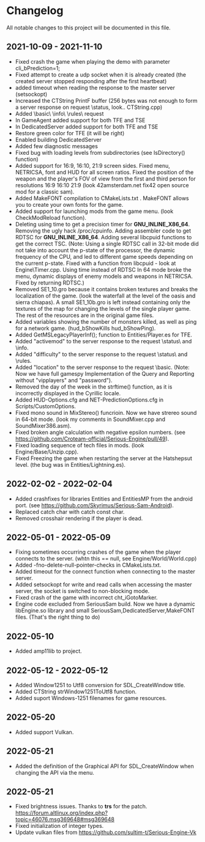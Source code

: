 # Changelog
All notable changes to this project will be documented in this file.

## 2021-10-09 - 2021-11-10
- Fixed crash the game when playing the demo with parameter cli_bPrediction=1;
- Fixed attempt to create a udp socket when it is already created
  (the created server stopped responding after the first heartbeat)
- added timeout when reading the response to the master server (setsockopt)
- Increased the CTString PrintF buffer 
  (256 bytes was not enough to form a server response on request \status\,
  look.. CTString.cpp)
- Added \basic\ \info\ \rules\ request
- In GameAgent added support for both TFE and TSE
- In DedicatedServer added support for both TFE and TSE
- Restore green color for TFE (it will be right)
- Enabled building DedicatedServer 
- Added few diagnostic messages
- Fixed bug with loading levels from subdirectories (see IsDirectory() function)
- Added support for 16:9, 16:10, 21:9 screen sides. Fixed menu, NETRICSA, font and HUD for all screen ratios. 
  Fixed the position of the weapon and the player's FOV of view from the first and third person 
  for resolutions 16:9 16:10 21:9 (look 42amsterdam.net fix42 open source mod for a classic sam).
- Added MakeFONT compilation to CMakeLists.txt .
  MakeFONT allows you to create your own fonts for the game.
- Added support for launching mods from the game menu. (look CheckModReload function).
- Deleting using time to get a precision timer for __GNU_INLINE_X86_64__.
  Removing the ugly hack /proc/cpuinfo.
  Adding assembler code to get RDTSC for __GNU_INLINE_X86_64__. 
  Adding several libcpuid functions to get the correct TSC.
  (Note: Using a single RDTSC call in 32-bit mode did not take into account the p-state of the processor, 
  the dynamic frequency of the CPU, and led to different game speeds depending on the current p-state.
  Fixed with a function from libcpuid -  look at Engine\Timer.cpp.
  Using time instead of RDTSC In 64 mode broke the menu, 
  dynamic displays of enemy models and weapons in NETRICSA. Fixed by returning RDTSC.)
- Removed SE1_10.gro because it contains broken textures and breaks the localization of the game. 
  (look the waterfall at the level of the oasis and sierra chiapas). A small SE1_10b.gro is left instead
  containing only the textures of the map for changing the levels of the single player game. 
  The rest of the resources are in the original game files.
- Added variables showing the number of monsters killed, as well as ping for a network game.
  (hud_bShowKills hud_bShowPing).
- Added GetMSLegacyPlayerInf(); function to Entities/Player.es for TFE.
- Added "activemod" to the server response to the request \status\ and \info\.
- Added "difficulty" to the server response to the request \status\ and \rules\.
- Added "location" to the server response to the request \basic\.
  (Note: Now we have full gamespy Implementation of the Query 
  and Reporting without "vipplayers" and "password").
- Removed the day of the week in the strftime() function, 
  as it is incorrectly displayed in the Cyrillic locale.
- Added HUD-Options.cfg and NET-PredictionOptions.cfg in Scripts/CustomOptions.
- Fixed mono sound in MixStereo() funcrioin. Now we have strereo sound in 64-bit mode.
  (look my comments in SoundMixer.cpp and SoundMixer386.asm).
- Fixed broken angle calculation with negative epsilon numbers.
  (see https://github.com/Croteam-official/Serious-Engine/pull/49).
- Fixed loading sequence of tech files in mods.
  (look Engine/Base/Unzip.cpp).
- Fixed Freezing the game when restarting the server at the Hatshepsut level.
  (the bug was in Entities/Lightning.es).

## 2022-02-02 - 2022-02-04
- Added crashfixes for libraries Entities and EntitiesMP from the android port.
  (see https://github.com/Skyrimus/Serious-Sam-Android). 
- Replaced catch char with catch const char. 
- Removed crosshair rendering if the player is dead.

## 2022-05-01 - 2022-05-09
- Fixing sometimes occurring crashes of the game when the player connects to the server.
  (whtn this == null, see Engine/World/World.cpp)
- Added -fno-delete-null-pointer-checks in CMakeLists.txt.
- Added timeout for the connect function when connecting to the master server.
- Added setsockopt for write and read calls when accessing the master server, the socket is switched to non-blocking mode.
- Fixed crash of the game with incorrect cht_iGotoMarker.
- Еngine code excluded from SeriousSam build. Now we have a dynamic libEngine.so library and small SeriousSam,DedicatedServer,MakeFONT files.
  (That's the right thing to do)

## 2022-05-10
- Added amp11lib to project.

## 2022-05-12 - 2022-05-12
- Added Window1251 to Utf8 conversion for SDL_CreateWindow title.
- Added CTString strWindow1251ToUtf8 function.
- Added suport Windows-1251 filenames for game resources.

## 2022-05-20
- Added support Vulkan.

## 2022-05-21
- Added the definition of the Graphical API for SDL_CreateWindow when changing the API via the menu.

## 2022-05-21
- Fixed brightness issues. Thanks to **trs** for the patch.
  https://forum.altlinux.org/index.php?topic=46076.msg369648#msg369648
- Fixed initialization of integer types.
- Update vulkan files from https://github.com/sultim-t/Serious-Engine-Vk
